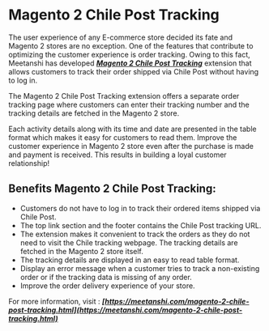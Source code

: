 # Magento 2 Chile Post Tracking

The user experience of any E-commerce store decided its fate and Magento 2 stores are no exception. One of the features that contribute to optimizing the customer experience is order tracking. Owing to this fact, Meetanshi has developed [***Magento 2 Chile Post Tracking***](https://meetanshi.com/magento-2-chile-post-tracking.html) extension that allows customers to track their order shipped via Chile Post without having to log in.

The Magento 2 Chile Post Tracking extension offers a separate order tracking page where customers can enter their tracking number and the tracking details are fetched in the Magento 2 store.

Each activity details along with its time and date are presented in the table format which makes it easy for customers to read them. Improve the customer experience in Magento 2 store even after the purchase is made and payment is received. This results in building a loyal customer relationship!

## Benefits Magento 2 Chile Post Tracking: ##

* Customers do not have to log in to track their ordered items shipped via Chile Post.
* The top link section and the footer contains the Chile Post tracking URL.
* The extension makes it convenient to track the orders as they do not need to visit the Chile tracking webpage. The tracking details are fetched in the Magento 2 store itself.
* The tracking details are displayed in an easy to read table format.
* Display an error message when a customer tries to track a non-existing order or if the tracking data is missing of any order.
* Improve the order delivery experience of your store.

For more information, visit : ***[https://meetanshi.com/magento-2-chile-post-tracking.html](https://meetanshi.com/magento-2-chile-post-tracking.html)***
